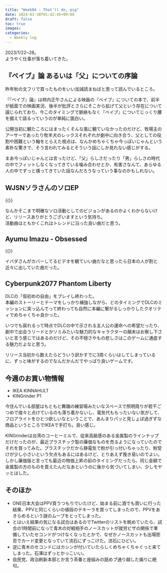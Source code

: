 ```yaml
---
title: "Week04 : That'll do, pig"
date: 2024-01-30T01:42:45+09:00
draft: false
toc: true
images:
categories:
  - Weekly log
---
```

2023/1/22~28。  
ようやく仕事が落ち着いてきた。

<!--more-->

## 『ベイブ』論 あるいは「父」についての序論

昨年秋の文フリで買ったものをいい加減読まねばと思って読んでいるところ。

『『ベイブ』論』は柿内正午さんによる映画の『ベイブ』についての本で、前半が紙面での映画実況、後半が批評とさらにそこから拡げて父という存在について論じられており、今このタイミングで脈絡もなく『ベイブ』についてじっくり腰を据えて語るっていうのが単純に面白い。

公開当初に観たころにはまったくそんな風に観ていなかったのだけど、牧場主のアーサーであったり牧羊犬のレックスそれぞれが劇中に向き合う、父としての役割や困難という軸をとらえた視点は、なんかめちゃくちゃ今っぽいじゃんという素朴な驚きで、そう言われてみるとそういう話にしか見れない感じがする。

まあ今っぽいじゃんとは言ったけど、「父」らしさだったり「男」らしさの時代の中でフィットしなくなってきている噛み合わせとか、有害さなんて、あらゆる人の中でずっと燻ってきていた話なんだろうなっていう事なのかもしれない。

## WJSNソラさんのソロEP

{{<youtube X0H7CD0fbgk>}}

なんかそこまで明確なソロ活動としてのビジョンがあるのかよくわからないけど、リリースありがとうございますという気持ち。  
活動曲はともかくこれはトレンドに沿った良い曲だと思う。

## Ayumu Imazu - Obsessed

{{<youtube DyWgcE9EpKw>}}

イバダさんがカバーしてるビデオを観ていい曲だなと思ったら日本の人が割と近々に出していた曲だった。

## Cyberpunk2077 Phantom Liberty

DLCの「仮初めの自由」をプレイし終わった。  
本編のストーリーとテーマをしっかり補強しながら、どのタイミングでDLCのミッションに突っ込んでって終わっても自然に本編に繋がるしっかりしたクオリティでめちゃくちゃ良かった。

いつでも戻れるって時点でDLCの中で示される主人公の運命への希望だったり、劇中で出会うリードとかソミみたいな魅力的なキャラクターの顛末はお察し下さいと言う感じではあるのだけど、その不穏さやもの悲しさはこのゲームに通底する魅力だよなと思う。

リリース当初から数えたらどういう訳かすでに3周くらいはしてしまっているに、ずっと味がするのでなんだかんだでやっぱり良いゲームです。

## 今週のお買い物情報

- IKEA KINNAHULT
- KINGrinder P1

今住んでいる部屋はもともと舞踊の練習場みたいなスペースで照明周りが若干ごつめで煌々と点けているのも落ち着かないし、電気代ももったいない気がして、フロアライトをひとつ欲しいなということで、あんまりパッと見しょぼ過ぎずな商品というところでIKEAで手打ち。良い感じ。

KINGrinderは台湾のコーヒーミルで、従来高級感のある金属製のラインナップだけだったのが、最近プラスチック製の廉価なものを売るようになっていたのでそれを買ってみた。プラスチックだから静電気で粉が引っ付いちゃったり、粉受けが少し小さいという欠点もあるにはあるけど、とりあえず挽き易いのでよい。  
しかし廉価版と言っても最近の物価上昇の前のタイミングだったら、同じ金額で金属製の方のものを買えたんだなあというのに後から気づいてしまい、少しモヤッとはした。

## そのほか

- ONE日本大会はPPV買うつもりでいたけど、始まる前に酒でも買いに行った結果、PPVと同じくらいの値段のテキーラを買ってしまったので、PPVをあきらめるという謎のムーブをとってしまった。
- とはいえ結果の気になる試合はあるのでTwitterのリストを眺めていたら、試合の1時間前になって青木の対戦相手のノースカットが就労ビザの関係で準備していたセコンドがつけなくなったとかで、なぜかノースカットも出場拒否でカード変更となっていて流石にずっこけた。流石にひどい。
- 逆に青木のセコンドにはカシンが付いていたらしくめちゃくちゃぐっと来てしまった。石澤はずっとかっこいい。
- 自民党、政治刷新本部とか言う茶番と座組みの舐めプ通り越した煽りに絶句。
